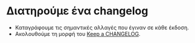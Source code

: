 # Διατηρούμε ένα changelog

- Καταγράφουμε τις σημαντικές αλλαγές που έγιναν σε&nbsp;κάθε&nbsp;έκδοση.
- Ακολουθούμε τη μορφή του [Keep a CHANGELOG](http://keepachangelog.com).

